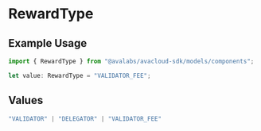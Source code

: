 # RewardType

## Example Usage

```typescript
import { RewardType } from "@avalabs/avacloud-sdk/models/components";

let value: RewardType = "VALIDATOR_FEE";
```

## Values

```typescript
"VALIDATOR" | "DELEGATOR" | "VALIDATOR_FEE"
```
